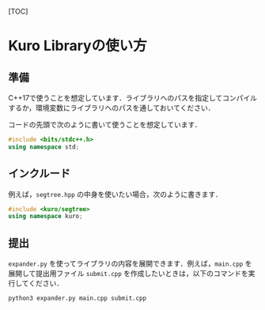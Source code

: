[TOC]

# Kuro Libraryの使い方

## 準備

C++17で使うことを想定しています．ライブラリへのパスを指定してコンパイルするか，環境変数にライブラリへのパスを通しておいてください．

コードの先頭で次のように書いて使うことを想定しています．

```cpp
#include <bits/stdc++.h>
using namespace std;
```

## インクルード

例えば，`segtree.hpp` の中身を使いたい場合，次のように書きます．

```cpp
#include <kuro/segtree>
using namespace kuro;
```

## 提出

`expander.py` を使ってライブラリの内容を展開できます．例えば，`main.cpp` を展開して提出用ファイル `submit.cpp` を作成したいときは，以下のコマンドを実行してください．

```shell
python3 expander.py main.cpp submit.cpp
```

